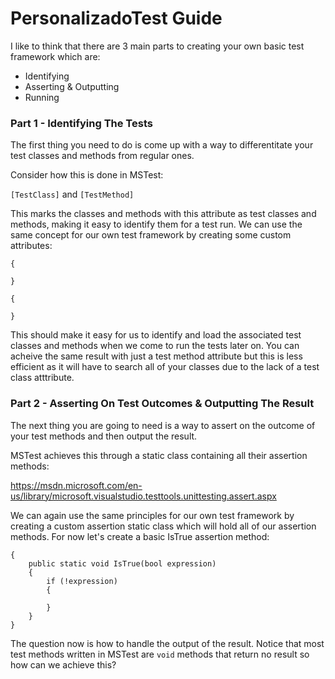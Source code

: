 # PersonalizadoTest Guide

I like to think that there are 3 main parts to creating your own basic test framework which are:
* Identifying
* Asserting & Outputting
* Running

### Part 1 - Identifying The Tests

The first thing you need to do is come up with a way to differentitate your test classes and methods from regular ones. 

Consider how this is done in MSTest:

`[TestClass]` and `[TestMethod]`

This marks the classes and methods with this attribute as test classes and methods, making it easy to identify them for a test run. We can use the same concept for our own test framework by creating some custom attributes:

```public class CustomTestClass : Attribute
{

}
```


```public class CustomTestMethod : Attribute
{

}
```

This should make it easy for us to identify and load the associated test classes and methods when we come to run the tests later on. You can acheive the same result with just a test method attribute but this is less efficient as it will have to search all of your classes due to the lack of a test class atttribute.

### Part 2 - Asserting On Test Outcomes & Outputting The Result

The next thing you are going to need is a way to assert on the outcome of your test methods and then output the result. 

MSTest achieves this through a static class containing all their assertion methods:

https://msdn.microsoft.com/en-us/library/microsoft.visualstudio.testtools.unittesting.assert.aspx

We can again use the same principles for our own test framework by creating a custom assertion static class which will hold all of our assertion methods. For now let's create a basic IsTrue assertion method:

```public static class CustomAssert
{
    public static void IsTrue(bool expression)
    {
        if (!expression)
        {
            
        }
    }
}
```

The question now is how to handle the output of the result. Notice that most test methods written in MSTest are `void` methods that return no result so how can we achieve this?
